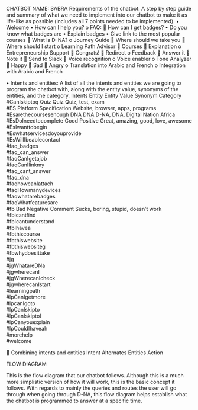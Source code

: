 CHATBOT NAME: SABRA
Requirements of the chatbot:
A step by step guide and summary of what we need to implement into our chatbot to make it as life-like as possible (includes all 7 points needed to be implemented).
•	Welcome
•	How can I help you?
o	FAQ:
	How can I get badges?
•	Do you know what badges are
•	Explain badges 
•	Give link to the most popular courses
	What is D-NA?
o	Journey Guide
	Where should we take you
	Where should I start
o	Learning Path Advisor
	Courses 
	Explanation
o	Entrepreneurship Support
	Congrats!
	Redirect
o	Feedback
	Answer it
	Note it
	Send to Slack
	Voice recognition
o	Voice enabler
o	Tone Analyzer
	Happy
	Sad
	Angry
o	Translation into Arabic and French
o	Integration with Arabic and French






•	Intents and entities:
A list of all the intents and entities we are going to program the chatbot with, along with the entity value, synonyms of the entities, and the category.
Intents	Entity	Entity Value	Synonym	Category
#CanIskiptoq	Quiz	Quiz	Quiz, test, exam	
#ES	Platform	Specification	Website, browser, apps, programs	
#Esarethecoursesenough	DNA	DNA	D-NA, DNA, Digital Nation Africa	
#EsDoIneedtocomplete	Good	Positive	Great, amazing, good, love, awesome	
#EsIwanttobegin				
#Eswhatservicesdoyouprovide				
#EsWillIbeablecontact				
#faq_badges				
#faq_can_answer				
#faqCanIgetajob				
#faqCanIlinkmy				
#faq_cant_answer				
#faq_dna				
#faqhowcanIattach				
#faqHowmanydevices				
#faqwhatarebadges				
#faqWhatfeaturesare				
#fb	Bad	Negative Comment	Sucks, boring, stupid, doesn’t work	
#fbicantfind				
#fbIcantunderstand				
#fbIhavea				
#fbthiscourse				
#fbthiswebsite				
#fbthiswebsiteg				
#fbwhydoesittake				
#jg				
#jgWhatareDNa				
#jgwherecanI				
#jgWherecanIcheck				
#jgwherecanIstart				
#learningpath				
#lpCanIgetmore				
#lpcanIgoto				
#lpCanIskipto				
#lpCanIskiptol				
#lpCanyouexplain				
#lpCouldIhaveah				
#morehelp				
#welcome				



	Combining intents and entities
Intent	Alternates	Entities	Action
			
			


















FLOW DIAGRAM

This is the flow diagram that our chatbot follows. Although this is a much more simplistic version of how it will work, this is the basic concept it follows. With regards to mainly the queries and routes the user will go through when going through D-NA, this flow diagram helps establish what the chatbot is programmed to answer at a specific time.






